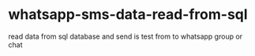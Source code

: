 # whatsapp-sms-data-read-from-sql
read data from sql database and send is test from to whatsapp group or chat 
